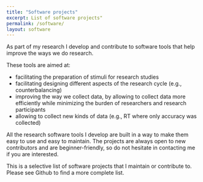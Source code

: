 ```yaml
---
title: "Software projects"
excerpt: List of software projects"
permalink: /software/
layout: software
---
```


As part of my research I develop and contribute to software tools that help improve the ways we do research. 

These tools are aimed at:
- facilitating the preparation of stimuli for research studies
- facilitating designing different aspects of the research cycle (e.g., counterbalancing)
- improving the way we collect data, by allowing to collect data more efficiently while minimizing
the burden of researchers and research participants
- allowing to collect new kinds of data (e.g., RT where only accuracy was collected)

All the research software tools I develop are built in a way to make them easy to use and easy to maintain. The projects are always open to new contributors and are beginner-friendly, so do not hesitate in contacting me if you are interested.  

This is a selective list of software projects that I maintain 
or contribute to. Please see Github to find a more complete list.

